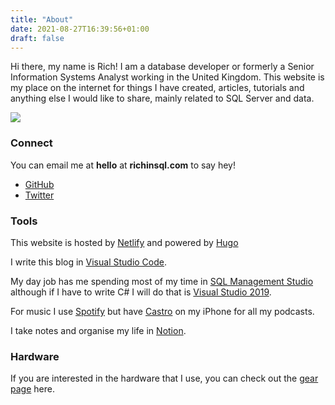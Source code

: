 ```yaml
---
title: "About"
date: 2021-08-27T16:39:56+01:00
draft: false
---
```


Hi there, my name is Rich! I am a database developer or formerly a Senior Information Systems Analyst working in the United Kingdom. This website is my place on the internet for things I have created, articles, tutorials and anything else I would like to share, mainly related to SQL Server and data.

![](/img/headshot-2021.png)

### Connect 

You can email me at **hello** at **richinsql.com** to say hey! 

- [GitHub](https://www.github.com/richinsql)
- [Twitter](https://www.twitter.com/richinsql)

### Tools 

This website is hosted by [Netlify](https://netlify.com/) and powered by [Hugo](https://www.hugo.io)

I write this blog in [Visual Studio Code](https://code.visualstudio.com/).

My day job has me spending most of my time in [SQL Management Studio](https://docs.microsoft.com/en-us/sql/ssms/download-sql-server-management-studio-ssms?view=sql-server-ver15) although if I have to write C# I will do that is [Visual Studio 2019](https://visualstudio.microsoft.com/).

For music I use [Spotify](https://www.spotify.com) but have [Castro](https://apps.apple.com/gb/app/castro-podcast-player/id1080840241) on my iPhone for all my podcasts. 

I take notes and organise my life in [Notion](https://www.notion.so).

### Hardware

If you are interested in the hardware that I use, you can check out the [gear page](/gear) here. 
